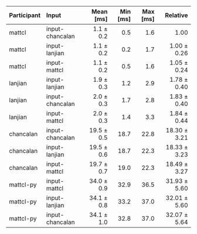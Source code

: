| Participant | Input | Mean [ms] | Min [ms] | Max [ms] | Relative |
|:---|:---|---:|---:|---:|---:|
| mattcl | input-chancalan | 1.1 ± 0.2 | 0.5 | 1.6 | 1.00 |
| mattcl | input-lanjian | 1.1 ± 0.2 | 0.2 | 1.7 | 1.00 ± 0.26 |
| mattcl | input-mattcl | 1.1 ± 0.2 | 0.5 | 1.6 | 1.05 ± 0.24 |
| lanjian | input-lanjian | 1.9 ± 0.3 | 1.2 | 2.9 | 1.78 ± 0.40 |
| lanjian | input-chancalan | 2.0 ± 0.3 | 1.7 | 2.8 | 1.83 ± 0.40 |
| lanjian | input-mattcl | 2.0 ± 0.3 | 1.4 | 3.3 | 1.84 ± 0.44 |
| chancalan | input-chancalan | 19.5 ± 0.5 | 18.7 | 22.8 | 18.30 ± 3.21 |
| chancalan | input-lanjian | 19.5 ± 0.6 | 18.7 | 22.3 | 18.33 ± 3.23 |
| chancalan | input-mattcl | 19.7 ± 0.7 | 19.0 | 22.3 | 18.49 ± 3.27 |
| mattcl-py | input-mattcl | 34.0 ± 0.9 | 32.9 | 36.5 | 31.93 ± 5.60 |
| mattcl-py | input-lanjian | 34.1 ± 0.8 | 33.2 | 37.0 | 32.01 ± 5.60 |
| mattcl-py | input-chancalan | 34.1 ± 1.0 | 32.8 | 37.0 | 32.07 ± 5.64 |

